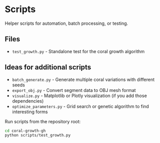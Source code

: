 # Scripts

Helper scripts for automation, batch processing, or testing.

## Files

- `test_growth.py` - Standalone test for the coral growth algorithm

## Ideas for additional scripts

- `batch_generate.py` - Generate multiple coral variations with different seeds
- `export_obj.py` - Convert segment data to OBJ mesh format
- `visualize.py` - Matplotlib or Plotly visualization (if you add those dependencies)
- `optimize_parameters.py` - Grid search or genetic algorithm to find interesting forms

Run scripts from the repository root:
```bash
cd coral-growth-gh
python scripts/test_growth.py
```
